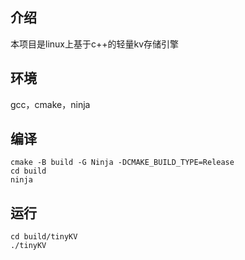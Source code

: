 ## 介绍

本项目是linux上基于c++的轻量kv存储引擎

## 环境

gcc，cmake，ninja

## 编译

```shell 
cmake -B build -G Ninja -DCMAKE_BUILD_TYPE=Release
cd build
ninja
```

## 运行

```shell
cd build/tinyKV
./tinyKV
```
